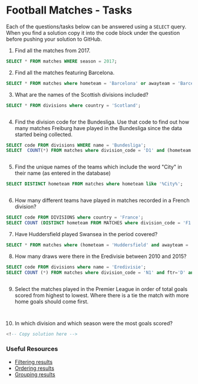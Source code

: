 # Football Matches - Tasks

Each of the questions/tasks below can be answered using a `SELECT` query. When you find a solution copy it into the code block under the question before pushing your solution to GitHub.

1) Find all the matches from 2017.

```sql
SELECT * FROM matches WHERE season = 2017;


```

2) Find all the matches featuring Barcelona.

```sql
SELECT * FROM matches where hometeam = 'Barcelona' or awayteam = 'Barcelona';


```

3) What are the names of the Scottish divisions included?

```sql
SELECT * FROM divisions where country = 'Scotland';



```

4) Find the division code for the Bundesliga. Use that code to find out how many matches Freiburg have played in the Bundesliga since the data started being collected.

```sql
SELECT code FROM divisions WHERE name = 'Bundesliga';
SELECT  COUNT(*) FROM matches where division_code = 'D1' and (hometeam = 'Freiburg' or awayteam = 'Freiburg');



```

5) Find the unique names of the teams which include the word "City" in their name (as entered in the database)

```sql
SELECT DISTINCT hometeam FROM matches where hometeam like '%City%';



```

6) How many different teams have played in matches recorded in a French division?

```sql
SELECT code FROM DIVISIONS where country = 'France';
SELECT COUNT (DISTINCT hometeam FROM MATCHES where division_code = 'F1' OR division_code = 'F2'


```

7) Have Huddersfield played Swansea in the period covered?

```sql
SELECT * FROM matches where (hometeam = 'Huddersfield' and awayteam = 'Swansea') or (hometeam = 'Swansea' and awayteam = 'Huddersfield');


```

8) How many draws were there in the Eredivisie between 2010 and 2015?

```sql
SELECT code FROM divisions where name = 'Eredivisie';
SELECT COUNT (*) FROM matches where division_code = 'N1' and ftr='D' and season <= 2015 and season >= 2010



```

9) Select the matches played in the Premier League in order of total goals scored from highest to lowest. Where there is a tie the match with more home goals should come first.

```sql



```

10) In which division and which season were the most goals scored?

```sql
<!-- Copy solution here -->


```

### Useful Resources

- [Filtering results](https://www.w3schools.com/sql/sql_where.asp)
- [Ordering results](https://www.w3schools.com/sql/sql_orderby.asp)
- [Grouping results](https://www.w3schools.com/sql/sql_groupby.asp)